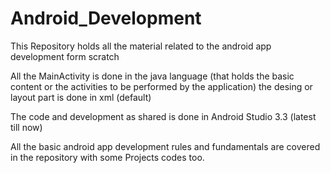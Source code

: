 # Android_Development
This Repository holds all the material related to the android app development form scratch

All the MainActivity is done in the java language (that holds the basic content or the activities to be performed by the application)
the desing or layout part is done in xml (default)

The code and development as shared is done in Android Studio 3.3 (latest till now)

All the basic android app development rules and fundamentals are covered in the repository with some Projects codes too.
